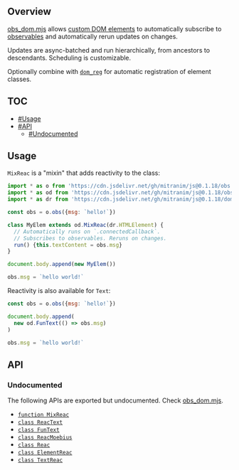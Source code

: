 ## Overview

[obs_dom.mjs](../obs_dom.mjs) allows [custom DOM elements](https://developer.mozilla.org/en-US/docs/Web/Web_Components/Using_custom_elements) to automatically subscribe to [observables](obs_readme.md) and automatically rerun updates on changes.

Updates are async-batched and run hierarchically, from ancestors to descendants. Scheduling is customizable.

Optionally combine with [`dom_reg`](dom_reg_readme.md) for automatic registration of element classes.

## TOC

* [#Usage](#usage)
* [#API](#api)
  * [#Undocumented](#undocumented)

## Usage

`MixReac` is a "mixin" that adds reactivity to the class:

```js
import * as o from 'https://cdn.jsdelivr.net/gh/mitranim/js@0.1.18/obs.mjs'
import * as od from 'https://cdn.jsdelivr.net/gh/mitranim/js@0.1.18/obs_dom.mjs'
import * as dr from 'https://cdn.jsdelivr.net/gh/mitranim/js@0.1.18/dom_reg.mjs'

const obs = o.obs({msg: `hello!`})

class MyElem extends od.MixReac(dr.HTMLElement) {
  // Automatically runs on `.connectedCallback`.
  // Subscribes to observables. Reruns on changes.
  run() {this.textContent = obs.msg}
}

document.body.append(new MyElem())

obs.msg = `hello world!`
```

Reactivity is also available for `Text`:

```js
const obs = o.obs({msg: `hello!`})

document.body.append(
  new od.FunText(() => obs.msg)
)

obs.msg = `hello world!`
```

## API

### Undocumented

The following APIs are exported but undocumented. Check [obs_dom.mjs](../obs_dom.mjs).

  * [`function MixReac`](../obs_dom.mjs#L11)
  * [`class ReacText`](../obs_dom.mjs#L26)
  * [`class FunText`](../obs_dom.mjs#L48)
  * [`class ReacMoebius`](../obs_dom.mjs#L65)
  * [`class Reac`](../obs_dom.mjs#L94)
  * [`class ElementReac`](../obs_dom.mjs#L114)
  * [`class TextReac`](../obs_dom.mjs#L128)
